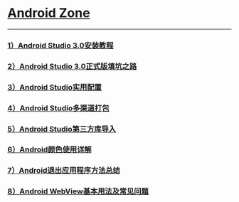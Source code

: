 # [Android Zone](https://gb-nick.github.io/Blog/Android)
***
### [1）Android Studio 3.0安装教程](https://www.jianshu.com/p/9e7003242894)
### [2）Android Studio 3.0正式版填坑之路](https://www.jianshu.com/p/9b25087a5d7d)
### [3）Android Studio实用配置](https://www.jianshu.com/p/6c92287ce27a)
### [4）Android Studio多渠道打包](https://www.jianshu.com/p/14d3d3d9803d)
### [5）Android Studio第三方库导入](https://www.jianshu.com/p/b6704aa3b6b6)
### [6）Android颜色使用详解](https://www.jianshu.com/p/3c1fe10aed4f)
### [7）Android退出应用程序方法总结](https://www.jianshu.com/p/1adb4a6b8618)
### [8）Android WebView基本用法及常见问题](https://www.jianshu.com/p/8cad14a66ea5)